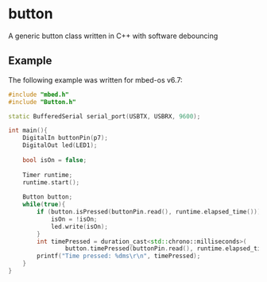 # button
A generic button class written in C++ with software debouncing

## Example
The following example was written for mbed-os v6.7:
```C++
#include "mbed.h"
#include "Button.h"

static BufferedSerial serial_port(USBTX, USBRX, 9600);

int main(){
    DigitalIn buttonPin(p7);
    DigitalOut led(LED1);
    
    bool isOn = false;
    
    Timer runtime;
    runtime.start();
    
    Button button;
    while(true){
        if (button.isPressed(buttonPin.read(), runtime.elapsed_time())) {
            isOn = !isOn;
            led.write(isOn);
        }
        int timePressed = duration_cast<std::chrono::milliseconds>(
                button.timePressed(buttonPin.read(), runtime.elapsed_time())).count();
        printf("Time pressed: %dms\r\n", timePressed);
    }
}

```
